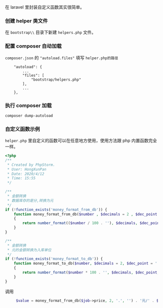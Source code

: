[//]: # (Laravel 创建帮助类自定义函数)


在 laravel 里封装自定义函数其实很简单。


### 创建 helper 类文件

在 `bootstrap\\` 目录下新建 `helpers.php` 文件。

### 配置 composer 自动加载

`composer.json` 的 `"autoload.files"` 填写 `helper.php的路径`

```
    "autoload": {
        ...
        "files": [
            "bootstrap/helpers.php"
        ],
        ...
    },
```

### 执行 composer 加载

```bash
composer dump-autoload
```

### 自定义函数示例

`helper.php` 里自定义的函数可以在任意地方使用，使用方法跟 php 内置函数完全一样。

```php
<?php
/**
 * Created by PhpStorm.
 * User: HongXunPan
 * Date: 2020/4/12
 * Time: 15:55
 */

/**
 * 金额转换
 * 数据库存的是分,转换为元
 */
if (!function_exists('money_format_from_db')) {
    function money_format_from_db($number , $decimals = 2 , $dec_point = '.' , $thousands_sep = ',')
    {
        return number_format(($number / 100 . ''), $decimals, $dec_point, $thousands_sep);
    }
}

/**
 * 金额转换
 * 元的金额转换为入库单位
 */
if (!function_exists('money_format_to_db')) {
    function money_format_to_db($number, $decimals = 2, $dec_point = '.' , $thousands_sep = ',')
    {
        return number_format($number * 100 . '', $decimals, $dec_point, $thousands_sep);
    }
}

```

调用 

```php
     $value = money_format_from_db($job->price, 2, '.', '') . '元/' . $job->unit;
```
